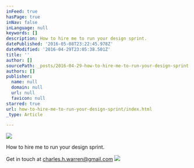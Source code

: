 ```yaml
---
inFeed: true
hasPage: true
inNav: false
inLanguage: null
keywords: []
description: How to hire me to run your design sprint.
datePublished: '2016-05-08T23:22:45.978Z'
dateModified: '2016-04-29T23:05:38.501Z'
title: ''
author: []
sourcePath: _posts/2016-04-29-how-to-hire-me-to-run-your-design-sprint.md
authors: []
publisher:
  name: null
  domain: null
  url: null
  favicon: null
starred: true
url: how-to-hire-me-to-run-your-design-sprint/index.html
_type: Article

---
```

![](https://the-grid-user-content.s3-us-west-2.amazonaws.com/321f0920-0527-4a79-aaee-0ec723fb39b1.jpg)

How to hire me to run your design sprint.

Get in touch at charles.h.warren@gmail.com
![](https://the-grid-user-content.s3-us-west-2.amazonaws.com/e91590cc-eb29-451f-a609-bb4d4b36b06e.jpg)